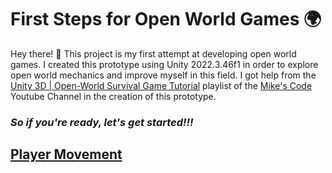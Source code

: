 # First Steps for Open World Games 🌍

Hey there! 👋
This project is my first attempt at developing open world games. I created this prototype using Unity 2022.3.46f1 in order to explore open world mechanics and improve myself in this field. I got help from the [Unity 3D | Open-World Survival Game Tutorial](https://www.youtube.com/playlist?list=PLtLToKUhgzwnk4U2eQYridNnObc2gqWo-) playlist of the [Mike's Code](https://www.youtube.com/@Mikes-Code) Youtube Channel in the creation of this prototype.

### <i>So if you're ready, let's get started!!!</i>

## [Player Movement](https://www.youtube.com/watch?v=Nxg0vQk05os&list=PLtLToKUhgzwnk4U2eQYridNnObc2gqWo-&index=1)

